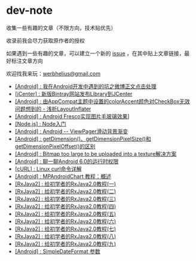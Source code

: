 # dev-note

收集一些有趣的文章（不限方向，技术贴优先）

收录前我会尽力获取原作者的授权

如果遇到一些有趣的文章，可以建立一个新的 [issue](https://github.com/Werb/dev-note/issues) ，在其中贴上文章链接，最好标注文章方向

欢迎找我来玩：werbhelius@gmail.com

* [[Android] : 我在Android开发中遇到的坑之微博正文点击处理](https://github.com/Werb/dev-note/blob/master/%5BAndroid%5D%E6%88%91%E5%9C%A8Android%E5%BC%80%E5%8F%91%E4%B8%AD%E9%81%87%E5%88%B0%E7%9A%84%E5%9D%91%E4%B9%8B%E5%BE%AE%E5%8D%9A%E6%AD%A3%E6%96%87%E7%82%B9%E5%87%BB%E5%A4%84%E7%90%86.md)
* [[jCenter] : 新版Bintray网站发布Library到JCenter](https://github.com/Werb/dev-note/blob/master/%5BjCenter%5D%E6%96%B0%E7%89%88Bintray%E7%BD%91%E7%AB%99%E5%8F%91%E5%B8%83Library%E5%88%B0JCenter.md)
* [[Android] : 由AppCompat主题中设置的colorAccent颜色对CheckBox无效问题想到的 - 浅析LayoutInflater](http://www.jianshu.com/p/406ed4b7259f)
* [[Android] : Android Fresco实现图片毛玻璃效果](http://blog.csdn.net/yaphetzhao/article/details/50847733)]
* [[Node.js] : Node入门](http://www.nodebeginner.org/index-zh-cn.html)
* [[Android] : Android -- ViewPager滑动背景渐变](http://www.cnblogs.com/yydcdut/p/4138745.html)
* [[Android] : getDimension()、getDimensionPixelSize()和getDimensionPixelOffset()的区别](http://www.jianshu.com/p/282032797637)
* [[Android] : Bitmap too large to be uploaded into a texture解决方案](http://blog.csdn.net/wujian543/article/details/45075357)
* [[Android] : 聊一聊Android 6.0的运行时权限 ](http://droidyue.com/blog/2016/01/17/understanding-marshmallow-runtime-permission/index.html)
* [[cURL] : Linux curl命令详解](http://www.cnblogs.com/duhuo/p/5695256.html)
* [[Android] : MPAndroidChart 教程：概述](http://blog.csdn.net/u014136472/article/details/50273309)
* [[RxJava2] : 给初学者的RxJava2.0教程(一)](http://www.jianshu.com/p/464fa025229e)
* [[RxJava2] : 给初学者的RxJava2.0教程(二)](http://www.jianshu.com/p/8818b98c44e2)
* [[RxJava2] : 给初学者的RxJava2.0教程(三)](http://www.jianshu.com/p/128e662906af)
* [[RxJava2] : 给初学者的RxJava2.0教程(四)](http://www.jianshu.com/p/bb58571cdb64)
* [[RxJava2] : 给初学者的RxJava2.0教程(五)](http://www.jianshu.com/p/0f2d6c2387c9)
* [[RxJava2] : 给初学者的RxJava2.0教程(六)](http://www.jianshu.com/p/e4c6d7989356)
* [[RxJava2] : 给初学者的RxJava2.0教程(七)](http://www.jianshu.com/p/9b1304435564)
* [[RxJava2] : 给初学者的RxJava2.0教程(八)](http://www.jianshu.com/p/a75ecf461e02)
* [[RxJava2] : 给初学者的RxJava2.0教程(九)](http://www.jianshu.com/p/36e0f7f43a51)
* [[Android] : SimpleDateFormat 参数](http://blog.sina.com.cn/s/blog_530fe9870100l6un.html)